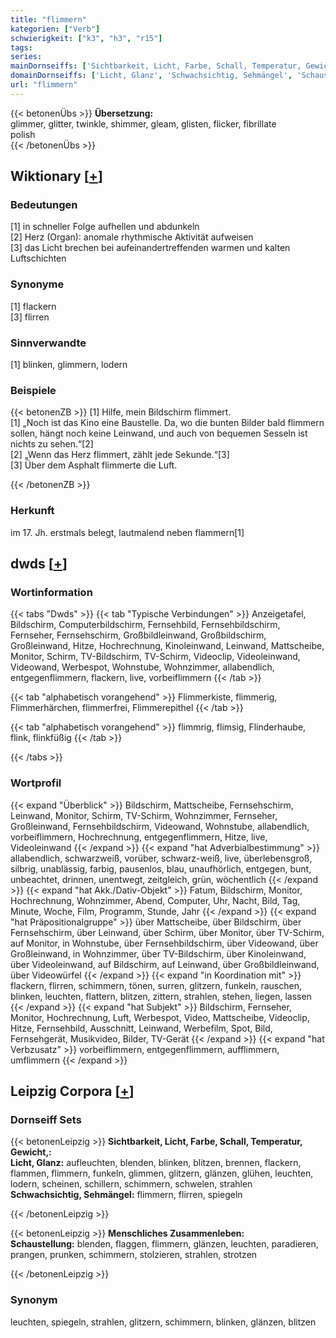 ```yaml
---
title: "flimmern"
kategorien: ["Verb"]
schwierigkeit: ["k3", "h3", "r15"]
tags:
series:
mainDornseiffs: ['Sichtbarkeit, Licht, Farbe, Schall, Temperatur, Gewicht,', 'Menschliches Zusammenleben']
domainDornseiffs: ['Licht, Glanz', 'Schwachsichtig, Sehmängel', 'Schaustellung']
url: "flimmern"
---
```


{{< betonenÜbs >}}
**Übersetzung:**  
glimmer, glitter, twinkle, shimmer, gleam, glisten, flicker, fibrillate  
polish  
{{< /betonenÜbs >}}

## Wiktionary [[+](https://de.wiktionary.org/wiki/flimmern)]

### Bedeutungen
[1] in schneller Folge aufhellen und abdunkeln  
[2] Herz (Organ): anomale rhythmische Aktivität aufweisen  
[3] das Licht brechen bei aufeinandertreffenden warmen und kalten Luftschichten  

### Synonyme
[1] flackern  
[3] flirren  

### Sinnverwandte
[1] blinken, glimmern, lodern  

### Beispiele
{{< betonenZB >}}
[1] Hilfe, mein Bildschirm flimmert.  
[1] „Noch ist das Kino eine Baustelle. Da, wo die bunten Bilder bald flimmern sollen, hängt noch keine Leinwand, und auch von bequemen Sesseln ist nichts zu sehen.“[2]  
[2] „Wenn das Herz flimmert, zählt jede Sekunde.“[3]  
[3] Über dem Asphalt flimmerte die Luft.  

{{< /betonenZB >}}
### Herkunft
im 17. Jh. erstmals belegt, lautmalend neben flammern[1]  



## dwds [[+](https://www.dwds.de/wb/flimmern)]

### Wortinformation
{{< tabs "Dwds" >}}
{{< tab "Typische Verbindungen" >}}
Anzeigetafel, Bildschirm, Computerbildschirm, Fernsehbild, Fernsehbildschirm, Fernseher, Fernsehschirm, Großbildleinwand, Großbildschirm, Großleinwand, Hitze, Hochrechnung, Kinoleinwand, Leinwand, Mattscheibe, Monitor, Schirm, TV-Bildschirm, TV-Schirm, Videoclip, Videoleinwand, Videowand, Werbespot, Wohnstube, Wohnzimmer, allabendlich, entgegenflimmern, flackern, live, vorbeiflimmern
{{< /tab >}}

{{< tab "alphabetisch vorangehend" >}}
Flimmerkiste, flimmerig, Flimmerhärchen, flimmerfrei, Flimmerepithel
{{< /tab >}}

{{< tab "alphabetisch vorangehend" >}}
flimmrig, flimsig, Flinderhaube, flink, flinkfüßig
{{< /tab >}}

{{< /tabs >}}

### Wortprofil
{{< expand "Überblick" >}} Bildschirm, Mattscheibe, Fernsehschirm, Leinwand, Monitor, Schirm, TV-Schirm, Wohnzimmer, Fernseher, Großleinwand, Fernsehbildschirm, Videowand, Wohnstube, allabendlich, vorbeiflimmern, Hochrechnung, entgegenflimmern, Hitze, live, Videoleinwand {{< /expand >}}
{{< expand "hat Adverbialbestimmung" >}} allabendlich, schwarzweiß, vorüber, schwarz-weiß, live, überlebensgroß, silbrig, unablässig, farbig, pausenlos, blau, unaufhörlich, entgegen, bunt, unbeachtet, drinnen, unentwegt, zeitgleich, grün, wöchentlich {{< /expand >}}
{{< expand "hat Akk./Dativ-Objekt" >}} Fatum, Bildschirm, Monitor, Hochrechnung, Wohnzimmer, Abend, Computer, Uhr, Nacht, Bild, Tag, Minute, Woche, Film, Programm, Stunde, Jahr {{< /expand >}}
{{< expand "hat Präpositionalgruppe" >}} über Mattscheibe, über Bildschirm, über Fernsehschirm, über Leinwand, über Schirm, über Monitor, über TV-Schirm, auf Monitor, in Wohnstube, über Fernsehbildschirm, über Videowand, über Großleinwand, in Wohnzimmer, über TV-Bildschirm, über Kinoleinwand, über Videoleinwand, auf Bildschirm, auf Leinwand, über Großbildleinwand, über Videowürfel {{< /expand >}}
{{< expand "in Koordination mit" >}} flackern, flirren, schimmern, tönen, surren, glitzern, funkeln, rauschen, blinken, leuchten, flattern, blitzen, zittern, strahlen, stehen, liegen, lassen {{< /expand >}}
{{< expand "hat Subjekt" >}} Bildschirm, Fernseher, Monitor, Hochrechnung, Luft, Werbespot, Video, Mattscheibe, Videoclip, Hitze, Fernsehbild, Ausschnitt, Leinwand, Werbefilm, Spot, Bild, Fernsehgerät, Musikvideo, Bilder, TV-Gerät {{< /expand >}}
{{< expand "hat Verbzusatz" >}} vorbeiflimmern, entgegenflimmern, aufflimmern, umflimmern {{< /expand >}}

## Leipzig Corpora [[+](https://corpora.uni-leipzig.de/en/res?word=flimmern&corpusId=deu_newscrawl-public_2018)]

### Dornseiff Sets
{{< betonenLeipzig >}}
**Sichtbarkeit, Licht, Farbe, Schall, Temperatur, Gewicht,:**  
**Licht, Glanz:** aufleuchten, blenden, blinken, blitzen, brennen, flackern, flammen, flimmern, funkeln, glimmen, glitzern, glänzen, glühen, leuchten, lodern, scheinen, schillern, schimmern, schwelen, strahlen  
**Schwachsichtig, Sehmängel:** flimmern, flirren, spiegeln  

{{< /betonenLeipzig >}}


{{< betonenLeipzig >}}
**Menschliches Zusammenleben:**  
**Schaustellung:** blenden, flaggen, flimmern, glänzen, leuchten, paradieren, prangen, prunken, schimmern, stolzieren, strahlen, strotzen  

{{< /betonenLeipzig >}}

### Synonym
leuchten, spiegeln, strahlen, glitzern, schimmern, blinken, glänzen, blitzen

